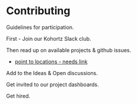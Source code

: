 # Contributing

Guidelines for participation.

First - Join our Kohortz Slack club.

Then read up on available projects & github issues.
 - [point to locations - needs link](x)

Add to the Ideas & Open discussions.

Get invited to our project dashboards.

Get hired.